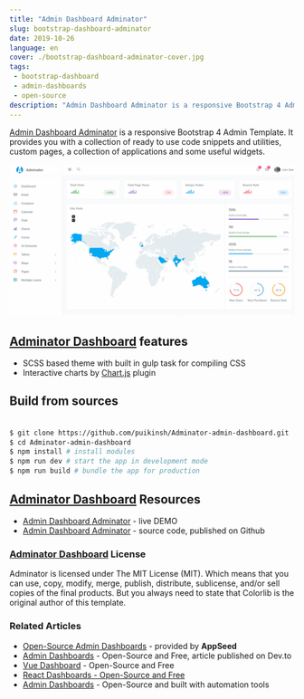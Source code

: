 ```yaml
---
title: "Admin Dashboard Adminator"
slug: bootstrap-dashboard-adminator
date: 2019-10-26
language: en
cover: ./bootstrap-dashboard-adminator-cover.jpg
tags:
 - bootstrap-dashboard
 - admin-dashboards
 - open-source
description: "Admin Dashboard Adminator is a responsive Bootstrap 4 Admin Template with a clean and beautiful layout."
---
```


[Admin Dashboard Adminator](https://colorlib.com/polygon/adminator/?ref=appseed) is a responsive Bootstrap 4 Admin Template. It provides you with a collection of ready to use code snippets and utilities, custom pages, a collection of applications and some useful widgets.

![Admin Dashboard Adminator - Free Admin Panel.](https://raw.githubusercontent.com/admin-dashboards/static/master/bootstrap-dashboard-adminator-intro.gif)

## [Adminator Dashboard](https://colorlib.com/polygon/adminator/?ref=appseed) features

- SCSS based theme with built in gulp task for compiling CSS
- Interactive charts by [Chart.js](https://gionkunz.github.io/chartist-js/) plugin

## Build from sources

```bash

$ git clone https://github.com/puikinsh/Adminator-admin-dashboard.git
$ cd Adminator-admin-dashboard
$ npm install # install modules
$ npm run dev # start the app in development mode
$ npm run build # bundle the app for production

```

## [Adminator Dashboard](https://colorlib.com/polygon/adminator/?ref=appseed) Resources

- [Admin Dashboard Adminator](https://colorlib.com/polygon/adminator/?ref=appseed) - live DEMO
- [Admin Dashboard Adminator](https://github.com/puikinsh/Adminator-admin-dashboard) - source code, published on Github

### [Adminator Dashboard](https://colorlib.com/polygon/adminator/?ref=appseed) License

Adminator is licensed under The MIT License (MIT). Which means that you can use, copy, modify, merge, publish, distribute, sublicense, and/or sell copies of the final products. But you always need to state that Colorlib is the original author of this template.

### Related Articles

- [Open-Source Admin Dashboards](https://appseed.us/admin-dashboards/open-source) - provided by **AppSeed**
- [Admin Dashboards](https://dev.to/sm0ke/admin-dashboards-open-source-and-free-4aep) - Open-Source and Free, article published on Dev.to
- [Vue Dashboard](https://dev.to/sm0ke/vue-dashboard-open-source-apps-1gd1) - Open-Source and Free
- [React Dashboards - Open-Source and Free](https://dev.to/sm0ke/react-dashboards-open-source-apps-1c7j)
- [Admin Dashboards](https://blog.appseed.us/admin-dashboards-open-source-built-with-automation-tools/) - Open-Source and built with automation tools
